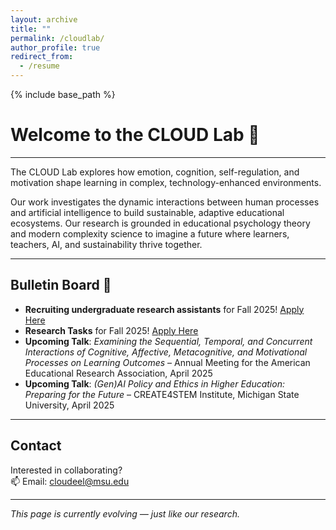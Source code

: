 ```yaml
---
layout: archive
title: ""
permalink: /cloudlab/
author_profile: true
redirect_from:
  - /resume
---
```


{% include base_path %}

# Welcome to the CLOUD Lab 🌿

---

The CLOUD Lab explores how emotion, cognition, self-regulation, and motivation shape learning in complex, technology-enhanced environments.

Our work investigates the dynamic interactions between human processes and artificial intelligence to build sustainable, adaptive educational ecosystems. Our research is grounded in educational psychology theory and modern complexity science to imagine a future where learners, teachers, AI, and sustainability thrive together.

---

## Bulletin Board 📌

- **Recruiting undergraduate research assistants** for Fall 2025! [Apply Here](#)
- **Research Tasks** for Fall 2025! [Apply Here](#)
- **Upcoming Talk**: *Examining the Sequential, Temporal, and Concurrent Interactions of Cognitive, Affective, Metacognitive, and Motivational Processes on Learning Outcomes* – Annual Meeting for the American Educational Research Association, April 2025
- **Upcoming Talk**: *(Gen)AI Policy and Ethics in Higher Education: Preparing for the Future* – CREATE4STEM Institute, Michigan State University, April 2025

---

## Contact

Interested in collaborating?  
📫 Email: [cloudeel@msu.edu](mailto:cloudeel@msu.edu)

---

_This page is currently evolving — just like our research._
